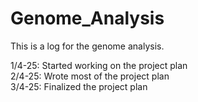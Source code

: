 # Genome_Analysis
This is a log for the genome analysis.

1/4-25: Started working on the project plan  
2/4-25: Wrote most of the project plan  
3/4-25: Finalized the project plan  
